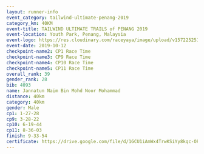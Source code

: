 ```yaml
---
layout: runner-info 
event_category: tailwind-ultimate-penang-2019 
category_km: 40KM 
event-title: TAILWIND ULTIMATE TRAILS of PENANG 2019 
event-location: Youth Park, Penang, Malaysia 
event-logo: https://res.cloudinary.com/raceyaya/image/upload/v1572252513/logo/utop-2019_h9tzys.jpg 
event-date: 2019-10-12 
checkpoint-name2: CP1 Race Time 
checkpoint-name3: CP9 Race Time 
checkpoint-name4: CP10 Race Time 
checkpoint-name5: CP11 Race Time 
overall_rank: 39
gender_rank: 28
bib: 4093
name: Jannatun Naim Bin Mohd Noor Mohammad
distance: 40km
category: 40km
gender: Male
cp1: 1-27-28
cp9: 3-28-22
cp10: 6-19-44
cp11: 8-36-03
finish: 9-33-54
certificate: https://drive.google.com/file/d/1GCU1iAmWx4TrwKSiYy8kqc-OPCQgJoHq/view?usp=sharing
---
```

